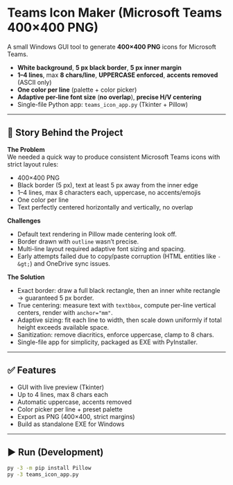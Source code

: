 # Teams Icon Maker (Microsoft Teams 400×400 PNG)

A small Windows GUI tool to generate **400×400 PNG** icons for Microsoft Teams.

- **White background**, **5 px black border**, **5 px inner margin**
- **1–4 lines**, max **8 chars/line**, **UPPERCASE enforced**, **accents removed** (ASCII only)
- **One color per line** (palette + color picker)
- **Adaptive per-line font size** (**no overlap**), **precise H/V centering**
- Single-file Python app: `teams_icon_app.py` (Tkinter + Pillow)

---

## 🔎 Story Behind the Project

**The Problem**  
We needed a quick way to produce consistent Microsoft Teams icons with strict layout rules:
- 400×400 PNG
- Black border (5 px), text at least 5 px away from the inner edge
- 1–4 lines, max 8 characters each, uppercase, no accents/emojis
- One color per line
- Text perfectly centered horizontally and vertically, no overlap

**Challenges**  
- Default text rendering in Pillow made centering look off.
- Border drawn with `outline` wasn’t precise.
- Multi-line layout required adaptive font sizing and spacing.
- Early attempts failed due to copy/paste corruption (HTML entities like `-&gt;`) and OneDrive sync issues.

**The Solution**  
- Exact border: draw a full black rectangle, then an inner white rectangle → guaranteed 5 px border.
- True centering: measure text with `textbbox`, compute per-line vertical centers, render with `anchor="mm"`.
- Adaptive sizing: fit each line to width, then scale down uniformly if total height exceeds available space.
- Sanitization: remove diacritics, enforce uppercase, clamp to 8 chars.
- Single-file app for simplicity, packaged as EXE with PyInstaller.

---

## ✅ Features

- GUI with live preview (Tkinter)
- Up to 4 lines, max 8 chars each
- Automatic uppercase, accents removed
- Color picker per line + preset palette
- Export as PNG (400×400, strict margins)
- Build as standalone EXE for Windows

---

## ▶️ Run (Development)

```bash
py -3 -m pip install Pillow
py -3 teams_icon_app.py

